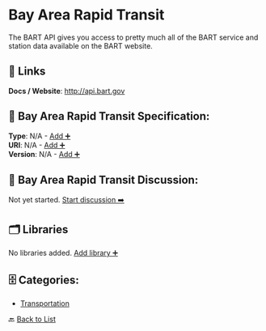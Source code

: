 # Bay Area Rapid Transit

The BART API gives you access to pretty much all of the BART service and station data available on the BART website.

##  🔗 Links
**Docs / Website**: http://api.bart.gov

## 🧬 Bay Area Rapid Transit Specification:
**Type**: N/A - [Add ➕](https://github.com/apis-list/apis-list/edit/main/apis.yaml#L1287)  
**URI**: N/A - [Add ➕](https://github.com/apis-list/apis-list/edit/main/apis.yaml#L1287)  
**Version**: N/A - [Add ➕](https://github.com/apis-list/apis-list/edit/main/apis.yaml#L1287)

## 💬 Bay Area Rapid Transit Discussion:
Not yet started. [Start discussion ➡️](https://github.com/apis-list/apis-list/discussions/new)

## 🗂️ Libraries

No libraries added. [Add library ➕](https://github.com/apis-list/apis-list/edit/main/apis.yaml#L1287)    


## 🗄️ Categories:
- [Transportation](https://github.com/apis-list/apis-list#transportation-)

🔙  [Back to List](https://github.com/apis-list/apis-list)
